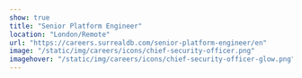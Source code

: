 ```yaml
---
show: true
title: "Senior Platform Engineer"
location: "London/Remote"
url: "https://careers.surrealdb.com/senior-platform-engineer/en"
image: "/static/img/careers/icons/chief-security-officer.png"
imagehover: "/static/img/careers/icons/chief-security-officer-glow.png"
---
```

